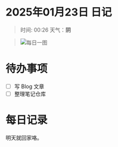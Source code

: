 # 2025年01月23日 日记

> 时间: 00:26     天气：**阴**

> ![每日一图](https://bing.ee123.net/img/?date=20250123)
# 待办事项

- [ ] 写 Blog 文章
- [ ] 整理笔记仓库

# 每日记录

明天就回家咯。

